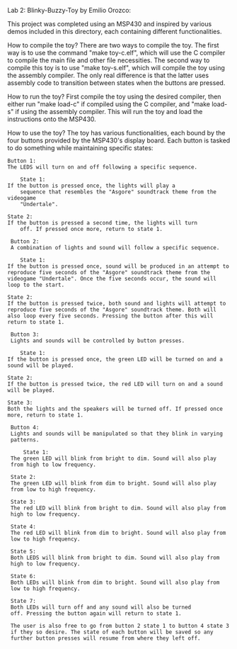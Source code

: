 Lab 2: Blinky-Buzzy-Toy
by Emilio Orozco:

   This project was completed using an MSP430 and inspired by various demos
   included in this directory, each containing different functionalities.


How to compile the toy?
    There are two ways to compile the toy. The first way is to use the command
    "make toy-c.elf", which will use the C compiler to compile the main file and
    other file necessities. The second way to compile this toy is to use "make
    toy-s.elf", which will compile the toy using the assembly compiler. The only
    real difference is that the latter uses assembly code to transition
    between states when the buttons are pressed.

How to run the toy?
    First compile the toy using the desired compiler, then either run "make
    load-c" if compiled using the C compiler, and "make load-s" if using the
    assembly compiler. This will run the toy and load the instructions onto
    the MSP430.

How to use the toy?
    The toy has various functionalities, each bound by the four buttons
    provided by the MSP430's display board. Each button is tasked to do
    something while maintaining specific states:

    Button 1:
    The LEDS will turn on and off following a specific sequence.
    
    	State 1:
	If the button is pressed once, the lights will play a
    	sequence that resembles the "Asgore" soundtrack theme from the videogame
    	"Undertale".
	
	State 2:
	If the button is pressed a second time, the lights will turn
    	off. If pressed once more, return to state 1.

     Button 2:
     A combination of lights and sound will follow a specific sequence.

       	State 1:
	If the button is pressed once, sound will be produced in an attempt to
	reproduce five seconds of the "Asgore" soundtrack theme from the
	videogame "Undertale". Once the five seconds occur, the sound will
	loop to the start.

	State 2:
	If the button is pressed twice, both sound and lights will attempt to
	reproduce five seconds of the "Asgore" soundtrack theme. Both will
	also loop every five seconds. Pressing the button after this will
	return to state 1.

     Button 3:
     Lights and sounds will be controlled by button presses.

        State 1:
	If the button is pressed once, the green LED will be turned on and a
	sound will be played.

	State 2:
	If the button is pressed twice, the red LED will turn on and a sound
	will be played.

	State 3:
	Both the lights and the speakers will be turned off. If pressed once
	more, return to state 1.

     Button 4:
     Lights and sounds will be manipulated so that they blink in varying
     patterns.

         State 1:
	 The green LED will blink from bright to dim. Sound will also play
	 from high to low frequency.

	 State 2:
	 The green LED will blink from dim to bright. Sound will also play
	 from low to high frequency.

	 State 3:
	 The red LED will blink from bright to dim. Sound will also play from
	 high to low frequency.

	 State 4:
	 The red LED will blink from dim to bright. Sound will also play from
	 low to high frequency.

	 State 5:
	 Both LEDS will blink from bright to dim. Sound will also play from
	 high to low frequency.

	 State 6:
	 Both LEDs will blink from dim to bright. Sound will also play from
	 low to high frequency.

	 State 7:
	 Both LEDs will turn off and any sound will also be turned
	 off. Pressing the button again will return to state 1.

	 The user is also free to go from button 2 state 1 to button 4 state 3
	 if they so desire. The state of each button will be saved so any
	 further button presses will resume from where they left off.



